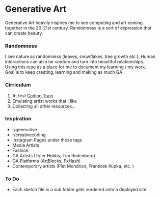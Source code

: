 # Generative Art

Generative Art heavily inspires me to see computing and art coming together in the 20-21st century. Randomness is a sort of expression that can create beauty. 

### Randomness
I see nature as randomness (leaves, snowflakes, tree growth etc.).
Human interactions can also be random and turn into beautiful relationships.
<br/>
Using this repo as a place for me to document my learning / my work. 
<br/>
Goal is to keep creating, learning and making as much GA. 
<br/>

### Cirriculum
1. At first [Coding Train](https://www.youtube.com/c/TheCodingTrain)
2. Emulating artist works that I like
3. Collecting all other resources...

### Inspiration
- r/generative
- r/creativecoding
- Instagram Pages under those tags
- Media Artists 
- Fashion
- GA Artists (Tyler Hobbs, Tim Rodenberg)
- GA Platforms (ArtBlocks, FxHash)
- Contemporary artists (Piet Mondrian, Frantisek Kupka, etc. )

### To Do
- Each sketch file in a sub folder gets rendered onto a deployed site.

